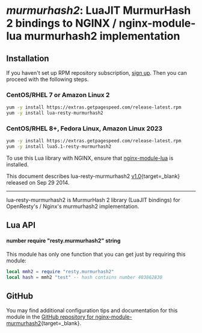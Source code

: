 # *murmurhash2*: LuaJIT MurmurHash 2 bindings to NGINX / nginx-module-lua murmurhash2 implementation


## Installation

If you haven't set up RPM repository subscription, [sign up](https://www.getpagespeed.com/repo-subscribe). Then you can proceed with the following steps.

### CentOS/RHEL 7 or Amazon Linux 2

```bash
yum -y install https://extras.getpagespeed.com/release-latest.rpm
yum -y install lua-resty-murmurhash2
```

### CentOS/RHEL 8+, Fedora Linux, Amazon Linux 2023

```bash
yum -y install https://extras.getpagespeed.com/release-latest.rpm
yum -y install lua5.1-resty-murmurhash2
```


To use this Lua library with NGINX, ensure that [nginx-module-lua](../modules/lua.md) is installed.

This document describes lua-resty-murmurhash2 [v1.0](https://github.com/bungle/lua-resty-murmurhash2/releases/tag/v1.0){target=_blank} 
released on Sep 29 2014.
    
<hr />

lua-resty-murmurhash2 is MurmurHash 2 library (LuaJIT bindings) for OpenResty's / Nginx's murmurhash2 implementation.

## Lua API
#### number require "resty.murmurhash2" string

This module has only one function that you can get just by requiring this module:

```lua
local mmh2 = require "resty.murmurhash2"
local hash = mmh2 "test" -- hash contains number 403862830
```

## GitHub

You may find additional configuration tips and documentation for this module in the [GitHub repository for 
nginx-module-murmurhash2](https://github.com/bungle/lua-resty-murmurhash2){target=_blank}.